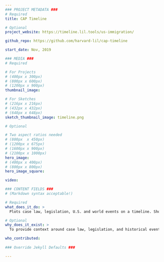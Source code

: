 ```yaml
---
### PROJECT METADATA ###
# Required
title: CAP Timeline 

# Optional
project_website: https://timeline.lil.tools/us-immigration/

github_repo: https://github.com/harvard-lil/cap-timeline

start_date: Nov, 2019

### MEDIA ###
# Required

# For Projects
# (400px x 300px)
# (800px x 600px)
# (1200px x 900px)
thumbnail_image:

# For Sketches
# (216px x 216px)
# (432px x 432px)
# (648px x 648px)
sketch_thumbnail_image: timeline.png

# Optional

# Two aspect ratios needed
# (800px  x 450px)
# (1200px x 675px)
# (1600px x 900px)
# (2100px x 1000px)
hero_image:
# (400px x 400px)
# (800px x 800px)
hero_image_square:

video:

### CONTENT FIELDS ###
# (Markdown syntax acceptable!)

# Required
what_does_it_do: >
  Plots case law, legislation, U.S. and world events on a timeline. Shows relationships between case law and events.   

# Optional
why_does_it_exist: >
  To provide context around case law, legislation, and historical events. 

who_contributed:
    
### Override Jekyll Defaults ###

---
```

